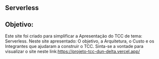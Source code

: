 ## Serverless 

## Objetivo:
Este site foi criado para simplificar a Apresentação do TCC de tema: Serverless. Neste site apresentado: O objetivo, a Arquitetura, o Custo e os Integrantes que ajudaram a construir o TCC. Sinta-se a vontade para visualizar o site neste link:https://projeto-tcc-dun-delta.vercel.app/ 
